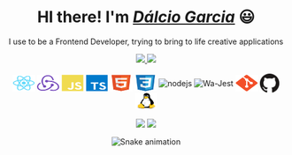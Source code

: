 <div>
<h1 class="dalcio" align="center">HI there! I'm <a href="https://www.linkedin.com/in/dalcio/"><i>Dálcio
        Garcia</i></a> 😃️</h1>
  <p align="center">I use to be a Frontend Developer, trying to bring to life creative applications</h2>
</div>

<!-- <h1 align="center">
    Trybe
  </h1>

  <p align="center"><i>"A Trybe é uma escola do futuro para qualquer pessoa que deseja construir uma carreira de sucesso em tecnologia. Como estudante a pessoa ainda tem a opção de pagar os estudos apenas quando estiver formada e com um bom trabalho."</i></p> -->

<div align="center">
  <a href="https://github.com/dalcio">
    <img height="150em"
      src="https://github-readme-stats.vercel.app/api?username=dalcio&count_private=true&include_all_commits=true&show_icons=true&theme=dracula&hide_border=false&show_owner=true" />
    <img height="150em"
      src="https://github-readme-stats.vercel.app/api/top-langs/?username=dalcio&theme=dracula&hide_border=false&&layout=compact" />
  </a>
</div>

<div align="center" valign="top"><br>
  <img align="center" alt="React" height="30" width="40"
    src="https://raw.githubusercontent.com/devicons/devicon/master/icons/react/react-original.svg">
  <img align="center" alt="Redux" height="30" width="40"
    src="https://raw.githubusercontent.com/devicons/devicon/master/icons/redux/redux-original.svg">
  <img align="center" alt="Js" height="30" width="40"
    src="https://raw.githubusercontent.com/devicons/devicon/master/icons/javascript/javascript-plain.svg">
  <img align="center" alt="Js" height="30" width="40"
    src="https://raw.githubusercontent.com/devicons/devicon/master/icons/typescript/typescript-plain.svg">
  <img align="center" alt="HTML" height="30" width="40"
    src="https://raw.githubusercontent.com/devicons/devicon/master/icons/html5/html5-original.svg">
  <img align="center" alt="CSS" height="30" width="40"
    src="https://raw.githubusercontent.com/devicons/devicon/master/icons/css3/css3-original.svg">
  <img align="center" alt="nodejs" height="30" width="40" src="https://cdn.worldvectorlogo.com/logos/nodejs-icon.svg">
  <img align="center" alt="Wa-Jest" height="30" width="40"
    src="https://cdn.jsdelivr.net/gh/devicons/devicon/icons/jest/jest-plain.svg">
  <img align="center" alt="git" height="30" width="40"
    src="https://raw.githubusercontent.com/devicons/devicon/master/icons/git/git-original.svg">
  <img align="center" alt="github" height="35" width="35" src="/assets/GitHub.png">
  <!--   <img align="center" alt="github" height="30" width="40" src="https://raw.githubusercontent.com/devicons/devicon/master/icons/github/github-original.svg"> -->
  <img align="center" alt="linux" height="30" width="40"
    src="https://raw.githubusercontent.com/devicons/devicon/master/icons/linux/linux-original.svg">
</div><br>

<div align="center">
  <!-- <a href="https://www.facebook.com/pr.eduardoribeiro" target="_blank"><img src="https://img.shields.io/badge/Facebook-1877F2?style=for-the-badge&logo=facebook&logoColor=white" target="_blank"></a>  -->
  <a href="https://www.linkedin.com/in/dalcio/" target="_blank"><img
      src="https://img.shields.io/badge/-LinkedIn-%230077B5?style=for-the-badge&logo=linkedin&logoColor=white"
      target="_blank"></a>
  <a href="mailto:dalciomacuetegarcia@gmail.com"><img
      src="https://img.shields.io/badge/-Gmail-%23333?style=for-the-badge&logo=gmail&logoColor=white"
      target="_blank"></a>
</div>

<div align="center">

![Snake animation](https://github.com/dalcio/dalcio/blob/output/github-contribution-grid-snake.svg)

</div>
